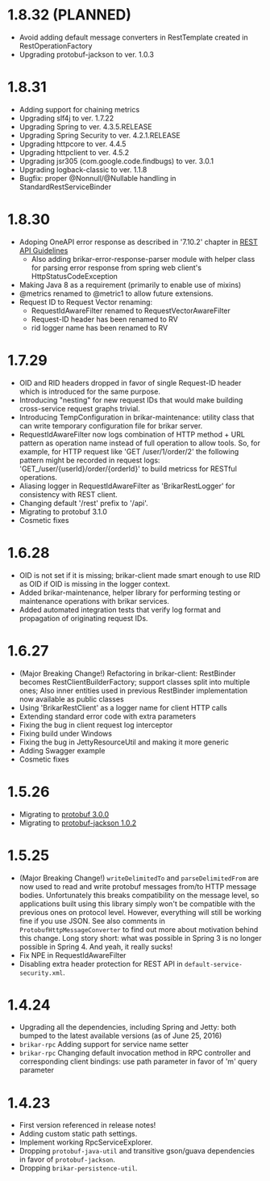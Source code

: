 
# 1.8.32 (PLANNED)

* Avoid adding default message converters in RestTemplate created in RestOperationFactory
* Upgrading protobuf-jackson to ver. 1.0.3

# 1.8.31

* Adding support for chaining metrics
* Upgrading slf4j to ver. 1.7.22
* Upgrading Spring to ver. 4.3.5.RELEASE
* Upgrading Spring Security to ver. 4.2.1.RELEASE
* Upgrading httpcore to ver. 4.4.5
* Upgrading httpclient to ver. 4.5.2
* Upgrading jsr305 (com.google.code.findbugs) to ver. 3.0.1
* Upgrading logback-classic to ver. 1.1.8
* Bugfix: proper @Nonnull/@Nullable handling in StandardRestServiceBinder

# 1.8.30

* Adoping OneAPI error response as described in '7.10.2' chapter in [REST API Guidelines](https://github.com/Microsoft/api-guidelines/blob/master/Guidelines.md)
  * Also adding brikar-error-response-parser module with helper class for parsing error response from spring web client's HttpStatusCodeException
* Making Java 8 as a requirement (primarily to enable use of mixins)
* @metrics renamed to @metric1 to allow future extensions.
* Request ID to Request Vector renaming:
  * RequestIdAwareFilter renamed to RequestVectorAwareFilter
  * Request-ID header has been renamed to RV
  * rid logger name has been renamed to RV

# 1.7.29

* OID and RID headers dropped in favor of single Request-ID header which is introduced for the same purpose.
* Introducing "nesting" for new request IDs that would make building cross-service request graphs trivial.
* Introducing TempConfiguration in brikar-maintenance:
  utility class that can write temporary configuration file for brikar server.
* RequestIdAwareFilter now logs combination of HTTP method + URL pattern as operation name
  instead of full operation to allow tools. So, for example, for HTTP request like 'GET /user/1/order/2' the
  following pattern might be recorded in request logs: 'GET_/user/{userId}/order/{orderId}'
  to build metricss for RESTful operations.
* Aliasing logger in RequestIdAwareFilter as 'BrikarRestLogger' for consistency with REST client.
* Changing default '/rest' prefix to '/api'.
* Migrating to protobuf 3.1.0
* Cosmetic fixes

# 1.6.28

* OID is not set if it is missing;
  brikar-client made smart enough to use RID as OID if OID is missing in the logger context.
* Added brikar-maintenance, helper library for performing testing or maintenance operations with brikar services.
* Added automated integration tests that verify log format and propagation of originating request IDs.

# 1.6.27

* (Major Breaking Change!) Refactoring in brikar-client:
  RestBinder becomes RestClientBuilderFactory; support classes split into multiple ones;
  Also inner entities used in previous RestBinder implementation now available as public classes
* Using 'BrikarRestClient' as a logger name for client HTTP calls
* Extending standard error code with extra parameters
* Fixing the bug in client request log interceptor
* Fixing build under Windows
* Fixing the bug in JettyResourceUtil and making it more generic
* Adding Swagger example
* Cosmetic fixes

# 1.5.26

* Migrating to [protobuf 3.0.0](http://mvnrepository.com/artifact/com.google.protobuf/protobuf-java)
* Migrating to [protobuf-jackson 1.0.2](http://mvnrepository.com/artifact/com.truward.protobuf/protobuf-jackson)

# 1.5.25

* (Major Breaking Change!) ``writeDelimitedTo`` and ``parseDelimitedFrom`` are now used to read and write protobuf
  messages from/to HTTP message bodies.
  Unfortunately this breaks compatibility on the message level, so applications built using this library simply won't be
  compatible with the previous ones on protocol level. However, everything will still be working fine if you use JSON.
  See also comments in ``ProtobufHttpMessageConverter`` to find out more about motivation behind this change.
  Long story short: what was possible in Spring 3 is no longer possible in Spring 4. And yeah, it really sucks!
* Fix NPE in RequestIdAwareFilter
* Disabling extra header protection for REST API in ``default-service-security.xml``.

# 1.4.24

* Upgrading all the dependencies, including Spring and Jetty: both bumped to the latest available versions (as of June 25, 2016)
* ``brikar-rpc`` Adding support for service name setter
* ``brikar-rpc`` Changing default invocation method in RPC controller and corresponding client bindings: use path parameter in favor of 'm' query parameter

# 1.4.23

* First version referenced in release notes!
* Adding custom static path settings.
* Implement working RpcServiceExplorer.
* Dropping ``protobuf-java-util`` and transitive gson/guava dependencies in favor of ``protobuf-jackson``.
* Dropping ``brikar-persistence-util``.
